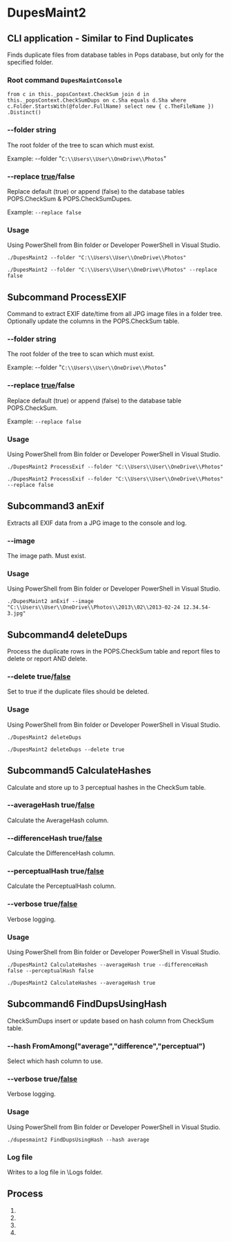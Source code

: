 # DupesMaint2


## CLI application - Similar to Find Duplicates
Finds duplicate files from database tables in Pops database, but only for the specified folder. 

### Root command `DupesMaintConsole`

`from c in this._popsContext.CheckSum
                           join d in this._popsContext.CheckSumDups
                           on c.Sha equals d.Sha
                           where c.Folder.StartsWith(@folder.FullName)
                           select new { c.TheFileName })
                           .Distinct()`

### --folder string

The root folder of the tree to scan which must exist.

Example:  --folder "`C:\\Users\\User\\OneDrive\\Photos`"

### --replace <u>true</u>/false

Replace default (true) or append (false) to the database tables POPS.CheckSum & POPS.CheckSumDupes.

Example: `--replace false`

### Usage

Using PowerShell from Bin folder or Developer PowerShell in Visual Studio.

`./DupesMaint2 --folder "C:\\Users\\User\\OneDrive\\Photos"`

`./DupesMaint2 --folder "C:\\Users\\User\\OneDrive\\Photos" --replace false`



## Subcommand ProcessEXIF

Command to extract EXIF date/time from all JPG image files in a folder tree. Optionally update the columns in the POPS.CheckSum table.

### --folder string

The root folder of the tree to scan which must exist.

Example:  --folder "`C:\\Users\\User\\OneDrive\\Photos`"

### --replace <u>true</u>/false

Replace default (true) or append (false) to the database table POPS.CheckSum.

Example: `--replace false`

### Usage

Using PowerShell from Bin folder or Developer PowerShell in Visual Studio.

`./DupesMaint2 ProcessExif --folder "C:\\Users\\User\\OneDrive\\Photos"`

`./DupesMaint2 ProcessExif --folder "C:\\Users\\User\\OneDrive\\Photos" --replace false`



## Subcommand3 anExif

Extracts all EXIF data from a JPG image to the console and log.

### --image
The image path. Must exist.

### Usage

Using PowerShell from Bin folder or Developer PowerShell in Visual Studio.

`./DupesMaint2 anExif --image "C:\\Users\\User\\OneDrive\\Photos\\2013\\02\\2013-02-24 12.34.54-3.jpg"`



## Subcommand4 deleteDups

Process the duplicate rows in the POPS.CheckSum table and report files to delete or report AND delete.

### --delete true/<u>false</u>

Set to true if the duplicate files should be deleted.

### Usage

Using PowerShell from Bin folder or Developer PowerShell in Visual Studio.

`./DupesMaint2 deleteDups`

`./DupesMaint2 deleteDups --delete true`



## Subcommand5  CalculateHashes

Calculate and store up to 3 perceptual hashes in the CheckSum table.

### --averageHash	true/<u>false</u>

Calculate the AverageHash column.

### --differenceHash	true/<u>false</u>

Calculate the DifferenceHash column.

### --perceptualHash	true/<u>false</u>

Calculate the PerceptualHash column.

### --verbose	true/<u>false</u>

Verbose logging.

### Usage

Using PowerShell from Bin folder or Developer PowerShell in Visual Studio.

`./DupesMaint2 CalculateHashes --averageHash true --differenceHash false --perceptualHash false`

`./DupesMaint2 CalculateHashes --averageHash true`



## Subcommand6 FindDupsUsingHash

CheckSumDups insert or update based on hash column from CheckSum table.

### --hash	 FromAmong("average","difference","perceptual")

Select which hash column to use.

### --verbose	true/<u>false</u>

Verbose logging.

### Usage

Using PowerShell from Bin folder or Developer PowerShell in Visual Studio.

`./dupesmaint2 FindDupsUsingHash --hash average`



### Log file

Writes to a log file in \Logs folder.







## Process

1. 
2. 
3. 
4. 





